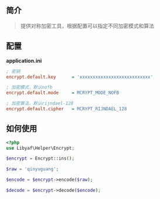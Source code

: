 ## 简介
> 提供对称加密工具，根据配置可以指定不同加密模式和算法

## 配置
**application.ini**
```ini
; 密钥
encrypt.default.key      = 'xxxxxxxxxxxxxxxxxxxxxxxxxxx'

; 加密模式，默认nofb
encrypt.default.mode     = MCRYPT_MODE_NOFB

; 加密算法，默认rijndael-128
encrypt.default.cipher   = MCRYPT_RIJNDAEL_128
```

## 如何使用
```php
<?php
use Libyaf\Helper\Encrypt;

$encrypt = Encrypt::ins();

$raw = 'qinyuguang';

$encode = $encrypt->encode($raw);

$decode = $encrypt->decode($encode);

```

